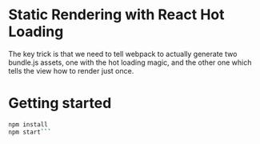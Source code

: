 # Static Rendering with React Hot Loading

The key trick is that we need to tell webpack to actually generate two bundle.js assets, one with the hot loading magic, and the other one which tells the view how to render just once.

# Getting started

```bash
npm install
npm start```
